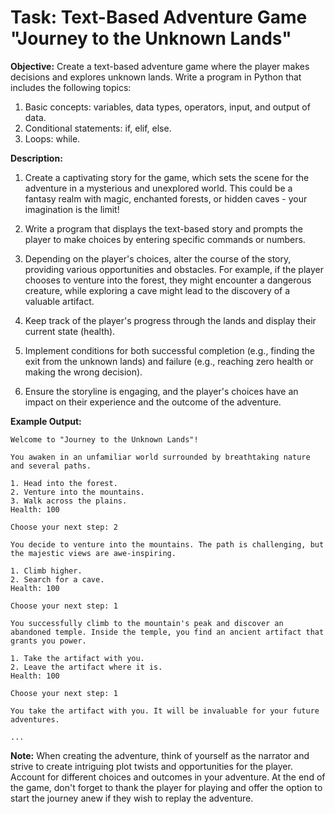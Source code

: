 # Task: Text-Based Adventure Game "Journey to the Unknown Lands"

**Objective:** Create a text-based adventure game where the player makes decisions and explores unknown lands. Write a program in Python that includes the following topics:

1. Basic concepts: variables, data types, operators, input, and output of data.
2. Conditional statements: if, elif, else.
3. Loops: while.

**Description:**
1. Create a captivating story for the game, which sets the scene for the adventure in a mysterious and unexplored world. This could be a fantasy realm with magic, enchanted forests, or hidden caves - your imagination is the limit!

2. Write a program that displays the text-based story and prompts the player to make choices by entering specific commands or numbers.

3. Depending on the player's choices, alter the course of the story, providing various opportunities and obstacles. For example, if the player chooses to venture into the forest, they might encounter a dangerous creature, while exploring a cave might lead to the discovery of a valuable artifact.

4. Keep track of the player's progress through the lands and display their current state (health).

5. Implement conditions for both successful completion (e.g., finding the exit from the unknown lands) and failure (e.g., reaching zero health or making the wrong decision).

6. Ensure the storyline is engaging, and the player's choices have an impact on their experience and the outcome of the adventure.

**Example Output:**
```
Welcome to "Journey to the Unknown Lands"!

You awaken in an unfamiliar world surrounded by breathtaking nature and several paths.

1. Head into the forest.
2. Venture into the mountains.
3. Walk across the plains.
Health: 100

Choose your next step: 2

You decide to venture into the mountains. The path is challenging, but the majestic views are awe-inspiring.

1. Climb higher.
2. Search for a cave.
Health: 100

Choose your next step: 1

You successfully climb to the mountain's peak and discover an abandoned temple. Inside the temple, you find an ancient artifact that grants you power.

1. Take the artifact with you.
2. Leave the artifact where it is.
Health: 100

Choose your next step: 1

You take the artifact with you. It will be invaluable for your future adventures.

...

```

**Note:**
When creating the adventure, think of yourself as the narrator and strive to create intriguing plot twists and opportunities for the player. Account for different choices and outcomes in your adventure. At the end of the game, don't forget to thank the player for playing and offer the option to start the journey anew if they wish to replay the adventure.
